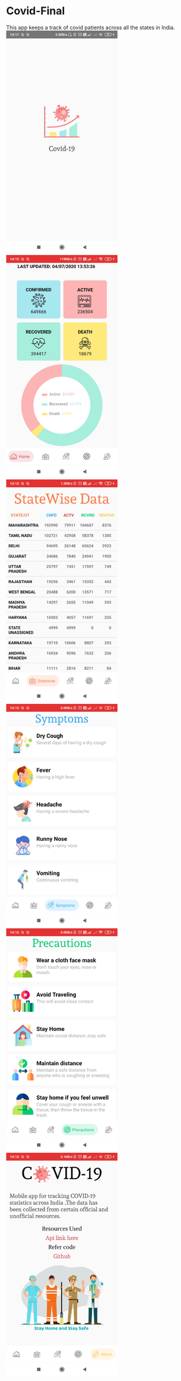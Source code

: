 # Covid-Final
This app keeps a track of covid patients across all the states in India.<br />
<img src="https://github.com/arunima8jan/Covid-Final/blob/master/images/splash.jpg?raw=true" width="300">
<img src="https://github.com/arunima8jan/Covid-Final/blob/master/images/home.jpg?raw=true" width="300">
<img src="https://github.com/arunima8jan/Covid-Final/blob/master/images/statelist.jpg?raw=true" width="300">
<img src="https://github.com/arunima8jan/Covid-Final/blob/master/images/symptoms.jpg?raw=true" width="300">
<img src="https://github.com/arunima8jan/Covid-Final/blob/master/images/precautions.jpg?raw=true" width="300">
<img src="https://github.com/arunima8jan/Covid-Final/blob/master/images/about.jpg?raw=true" width="300">
